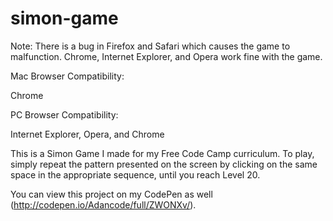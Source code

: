 # simon-game

Note: There is a bug in Firefox and Safari which causes the game to malfunction.  Chrome, Internet Explorer, and Opera work fine with the game.

Mac Browser Compatibility:

Chrome

PC Browser Compatibility:

Internet Explorer, Opera, and Chrome

This is a Simon Game I made for my Free Code Camp curriculum.  To play, simply repeat the pattern presented on the screen by clicking on the same space in the appropriate sequence, until you reach Level 20.

You can view this project on my CodePen as well (http://codepen.io/Adancode/full/ZWONXv/).
